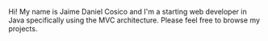 Hi! My name is Jaime Daniel Cosico and I'm a starting web developer in Java specifically using the MVC architecture. Please feel free to browse my projects.  
